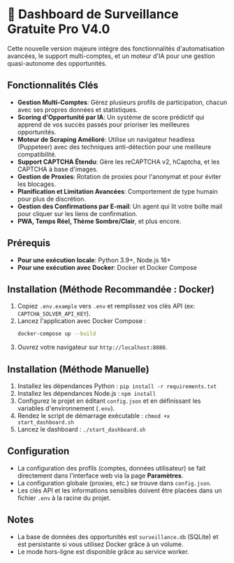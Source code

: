 # 🎯 Dashboard de Surveillance Gratuite Pro V4.0

Cette nouvelle version majeure intègre des fonctionnalités d'automatisation avancées, le support multi-comptes, et un moteur d'IA pour une gestion quasi-autonome des opportunités.

## Fonctionnalités Clés
- **Gestion Multi-Comptes**: Gérez plusieurs profils de participation, chacun avec ses propres données et statistiques.
- **Scoring d'Opportunité par IA**: Un système de score prédictif qui apprend de vos succès passés pour prioriser les meilleures opportunités.
- **Moteur de Scraping Amélioré**: Utilise un navigateur headless (Puppeteer) avec des techniques anti-détection pour une meilleure compatibilité.
- **Support CAPTCHA Étendu**: Gère les reCAPTCHA v2, hCaptcha, et les CAPTCHA à base d'images.
- **Gestion de Proxies**: Rotation de proxies pour l'anonymat et pour éviter les blocages.
- **Planification et Limitation Avancées**: Comportement de type humain pour plus de discrétion.
- **Gestion des Confirmations par E-mail**: Un agent qui lit votre boîte mail pour cliquer sur les liens de confirmation.
- **PWA, Temps Réel, Thème Sombre/Clair**, et plus encore.

## Prérequis
- **Pour une exécution locale**: Python 3.9+, Node.js 16+
- **Pour une exécution avec Docker**: Docker et Docker Compose

## Installation (Méthode Recommandée : Docker)
1. Copiez `.env.example` vers `.env` et remplissez vos clés API (ex: `CAPTCHA_SOLVER_API_KEY`).
2. Lancez l'application avec Docker Compose :
   ```bash
   docker-compose up --build
   ```
3. Ouvrez votre navigateur sur `http://localhost:8080`.

## Installation (Méthode Manuelle)
1. Installez les dépendances Python : `pip install -r requirements.txt`
2. Installez les dépendances Node.js : `npm install`
3. Configurez le projet en éditant `config.json` et en définissant les variables d'environnement (`.env`).
4. Rendez le script de démarrage exécutable : `chmod +x start_dashboard.sh`
5. Lancez le dashboard : `./start_dashboard.sh`

## Configuration
- La configuration des profils (comptes, données utilisateur) se fait directement dans l'interface web via la page **Paramètres**.
- La configuration globale (proxies, etc.) se trouve dans `config.json`.
- Les clés API et les informations sensibles doivent être placées dans un fichier `.env` à la racine du projet.

## Notes
- La base de données des opportunités est `surveillance.db` (SQLite) et est persistante si vous utilisez Docker grâce à un volume.
- Le mode hors-ligne est disponible grâce au service worker.
